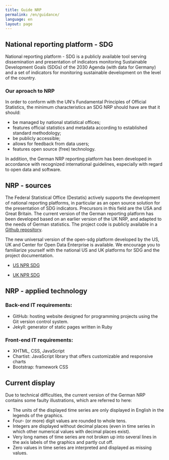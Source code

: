 ```yaml
---
title: Guide NRP
permalink: /en/guidance/
language: en
layout: page
---
```


## National reporting platform - SDG

National reporting platform - SDG is a publicly available tool serving dissemination and presentation of indicators monitoring Sustainable Development Goals (SDGs) of the 2030 Agenda (with data for Germany) and a set of indicators for monitoring sustainable development on the level of the country.
### Our aproach to NRP

In order to conform with the UN's Fundamental Principles of Official Statistics, the minimum characteristics an SDG NRP should have are that it should:
- be managed by national statistical offices;
- features official statistics and metadata according to established standard methodology;
- be publicly accessible;
- allows for feedback from data users;
- features open source (free) technology.

In addition, the German NRP reporting platform has been developed in accordance with recognized international guidelines, especially with regard to open data and software.

## NRP - sources

The Federal Statistical Office (Destatis) actively supports the development of national reporting platforms, in particular as an open source solution for the presentation of SDG indicators. Precursors in this field are the USA and Great Britain.
The current version of the German reporting platform has been developed based on an earlier version of the UK NRP, and adapted to the needs of German statistics.
The project code is publicly available in a [Github repository](https://github.com/G205SDGs/sdg-indicators).

The new universal version of the open-sdg platform developed by the US, UK and Center for Open Data Enterprise is available.
We encourage you to familiarize yourself with the national US and UK platforms for SDG and the project documentation.

- [US NPR SDG](https://gsa.github.io/sdg-indicators-usa)

- [UK NPR SDG](https://sustainabledevelopment-uk.github.io)

## NRP - applied technology

### Back-end IT requirements:
- GitHub: hosting website designed for programming projects using the Git version control system.
- Jekyll: generator of static pages written in Ruby

### Front-end IT requirements:
- XHTML, CSS, JavaScript
- Chartist: JavaScript library that offers customizable and responsive charts
- Bootstrap: framework CSS

## Current display

Due to technical difficulties, the current version of the German NRP contains some faulty illustrations, which are referred to here:
- The units of the displayed time series are only displayed in English in the legends of the graphics.
- Four- (or more) digit values are rounded to whole tens.
- Integers are displayed without decimal places (even in time series in which other numerical values with decimal places exist).
- Very long names of time series are not broken up into several lines in the axis labels of the graphics and partly cut off.
- Zero values in time series are interpreted and displayed as missing values.
